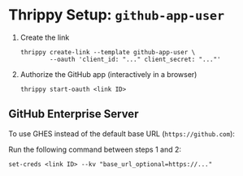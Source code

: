 # Thrippy Setup: `github-app-user`

1. Create the link

   ```shell
   thrippy create-link --template github-app-user \
           --oauth 'client_id: "..." client_secret: "..."'
   ```

2. Authorize the GitHub app (interactively in a browser)

   ```shell
   thrippy start-oauth <link ID>
   ```

## GitHub Enterprise Server

To use GHES instead of the default base URL (`https://github.com`):

Run the following command between steps 1 and 2:

```
set-creds <link ID> --kv "base_url_optional=https://..."
```
